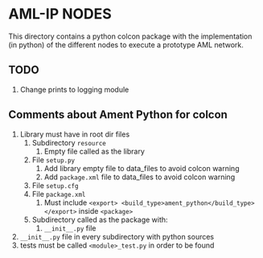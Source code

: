 
# AML-IP NODES

This directory contains a python colcon package with the implementation (in python) of the different nodes to
execute a prototype AML network.

## TODO

1. Change prints to logging module

## Comments about Ament Python for colcon

1. Library must have in root dir files
    1. Subdirectory `resource`
        1. Empty file called as the library
    1. File `setup.py`
        1. Add library empty file to data_files to avoid colcon warning
        1. Add `package.xml` file to data_files to avoid colcon warning
    1. File `setup.cfg`
    1. File `package.xml`
        1. Must include `<export> <build_type>ament_python</build_type> </export>` inside `<package>`
    1. Subdirectory called as the package with:
        1. `__init__.py` file
1. `__init__.py` file in every subdirectory with python sources
1. tests must be called `<module>_test.py` in order to be found
